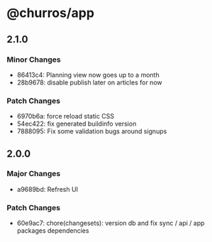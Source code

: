 # @churros/app

## 2.1.0

### Minor Changes

- 86413c4: Planning view now goes up to a month
- 28b9678: disable publish later on articles for now

### Patch Changes

- 6970b6a: force reload static CSS
- 54ec422: fix generated buildinfo version
- 7888095: Fix some validation bugs around signups

## 2.0.0

### Major Changes

- a9689bd: Refresh UI

### Patch Changes

- 60e9ac7: chore(changesets): version db and fix sync / api / app packages dependencies
